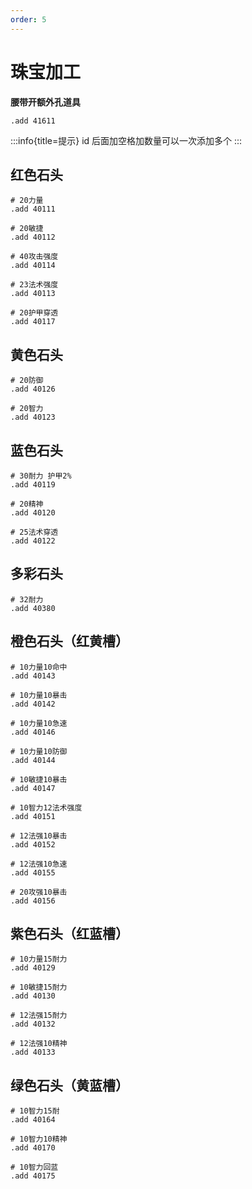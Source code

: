 ```yaml
---
order: 5
---
```


# 珠宝加工

**腰带开额外孔道具**

```
.add 41611
```

:::info{title=提示}
id 后面加空格加数量可以一次添加多个
:::

## 红色石头

```
# 20力量
.add 40111

# 20敏捷
.add 40112

# 40攻击强度
.add 40114

# 23法术强度
.add 40113

# 20护甲穿透
.add 40117

```

## 黄色石头

```
# 20防御
.add 40126

# 20智力
.add 40123
```

## 蓝色石头

```
# 30耐力 护甲2%
.add 40119

# 20精神
.add 40120

# 25法术穿透
.add 40122
```

## 多彩石头

```
# 32耐力
.add 40380
```

## 橙色石头（红黄槽）

```
# 10力量10命中
.add 40143

# 10力量10暴击
.add 40142

# 10力量10急速
.add 40146

# 10力量10防御
.add 40144

# 10敏捷10暴击
.add 40147

# 10智力12法术强度
.add 40151

# 12法强10暴击
.add 40152

# 12法强10急速
.add 40155

# 20攻强10暴击
.add 40156
```

## 紫色石头（红蓝槽）

```
# 10力量15耐力
.add 40129

# 10敏捷15耐力
.add 40130

# 12法强15耐力
.add 40132

# 12法强10精神
.add 40133
```

## 绿色石头（黄蓝槽）

```
# 10智力15耐
.add 40164

# 10智力10精神
.add 40170

# 10智力回蓝
.add 40175
```

